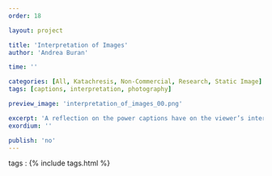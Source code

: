 ```yaml
---
order: 18

layout: project

title: 'Interpretation of Images'
author: 'Andrea Buran'

time: ''

categories: [All, Katachresis, Non-Commercial, Research, Static Image]
tags: [captions, interpretation, photography]

preview_image: 'interpretation_of_images_00.png'

excerpt: 'A reflection on the power captions have on the viewer’s interpretation of an image.'
exordium: ''

publish: 'no'
---
```


tags
: {% include tags.html %}